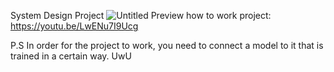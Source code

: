 System Design Project
![Untitled](https://github.com/user-attachments/assets/00cb5064-d241-46a3-8bfd-1f7afbf56184)
Preview how to work project: https://youtu.be/LwENu7I9Ucg

P.S In order for the project to work, you need to connect a model to it that is trained in a certain way. UwU
